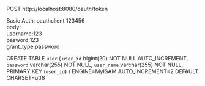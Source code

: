 POST http://localhost:8080/oauth/token

Basic Auth: oauthclient 123456  
body:  
username:123   
pasword:123  
grant_type:password  

CREATE TABLE `user` (
  `user_id` bigint(20) NOT NULL AUTO_INCREMENT,
  `password` varchar(255) NOT NULL,
  `user_name` varchar(255) NOT NULL,
  PRIMARY KEY (`user_id`)
) ENGINE=MyISAM AUTO_INCREMENT=2 DEFAULT CHARSET=utf8
